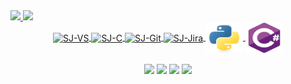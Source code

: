 
  <a href="https://github.com/sergiojoao3240">
  <img height="130em" src="https://github-readme-stats.vercel.app/api?username=sergiojoao3240&show_icons=true&theme=dark&include_all_commits=true&count_private=true"/>
  <img height="130em" src="https://github-readme-stats.vercel.app/api/top-langs/?username=sergiojoao3240&layout=compact&langs_count=7&theme=dark"/>
<br>
    
<div style="display: inline_block" align="center">
  <img align="center" alt="SJ-VS" height="50" width="60" src="https://cdn.jsdelivr.net/gh/devicons/devicon/icons/vscode/vscode-original.svg" />
  <img align="center" alt="SJ-C" height="50" width="60" src="https://cdn.jsdelivr.net/gh/devicons/devicon/icons/c/c-original.svg" />
  <img align="center" alt="SJ-Git" height="50" width="60" src="https://cdn.jsdelivr.net/gh/devicons/devicon/icons/git/git-original.svg" />
  <img align="center" alt="SJ-Jira" height="50" width="60" src="https://cdn.jsdelivr.net/gh/devicons/devicon/icons/jira/jira-original.svg" />
  <img align="center" alt="SJ-Python" height="50" width="60" src="https://raw.githubusercontent.com/devicons/devicon/master/icons/python/python-original.svg">
  <img align="center" alt="SJ-Csharp" height="50" width="60" src="https://raw.githubusercontent.com/devicons/devicon/master/icons/csharp/csharp-original.svg">

</div><br>
  
<div align="center"> 
  <a href="https://www.instagram.com/sergio_joao3240/0" target="_blank"><img src="https://img.shields.io/badge/-Instagram-%23E4405F?style=for-the-badge&logo=instagram&logoColor=white" target="_blank"></a>
 <a href="https://discord.com/channels/@me" target="_blank"><img src="https://img.shields.io/badge/Discord-7289DA?style=for-the-badge&logo=discord&logoColor=white" target="_blank"></a> 
  <a href = "mailto:sergiojoao3240@gmail.com"><img src="https://img.shields.io/badge/-Gmail-%23333?style=for-the-badge&logo=gmail&logoColor=white" target="_blank"></a>
  <a href="https://www.linkedin.com/in/s%C3%A9rgio-gon%C3%A7alves-64b6541b7/" target="_blank"><img src="https://img.shields.io/badge/-LinkedIn-%230077B5?style=for-the-badge&logo=linkedin&logoColor=white" target="_blank"></a> 
  
</div>
